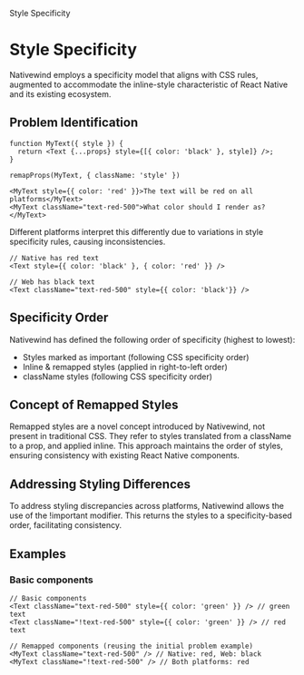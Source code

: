 Style Specificity

# Style Specificity

Nativewind employs a specificity model that aligns with CSS rules, augmented to accommodate the inline-style characteristic of React Native and its existing ecosystem.

## Problem Identification

```
function MyText({ style }) {
  return <Text {...props} style={[{ color: 'black' }, style]} />;
}
 
remapProps(MyText, { className: 'style' })
 
<MyText style={{ color: 'red' }}>The text will be red on all platforms</MyText>
<MyText className="text-red-500">What color should I render as?</MyText>
```

Different platforms interpret this differently due to variations in style specificity rules, causing inconsistencies.

```
// Native has red text
<Text style={{ color: 'black' }, { color: 'red' }} />
 
// Web has black text
<Text className="text-red-500" style={{ color: 'black'}} />
```

## Specificity Order

Nativewind has defined the following order of specificity (highest to lowest):

* Styles marked as important (following CSS specificity order)
* Inline & remapped styles (applied in right-to-left order)
* className styles (following CSS specificity order)

## Concept of Remapped Styles

Remapped styles are a novel concept introduced by Nativewind, not present in traditional CSS. They refer to styles translated from a className to a prop, and applied inline. This approach maintains the order of styles, ensuring consistency with existing React Native components.

## Addressing Styling Differences

To address styling discrepancies across platforms, Nativewind allows the use of the !important modifier. This returns the styles to a specificity-based order, facilitating consistency.

## Examples

### Basic components

```
// Basic components
<Text className="text-red-500" style={{ color: 'green' }} /> // green text
<Text className="!text-red-500" style={{ color: 'green' }} /> // red text
 
// Remapped components (reusing the initial problem example)
<MyText className="text-red-500" /> // Native: red, Web: black
<MyText className="!text-red-500" /> // Both platforms: red
```
